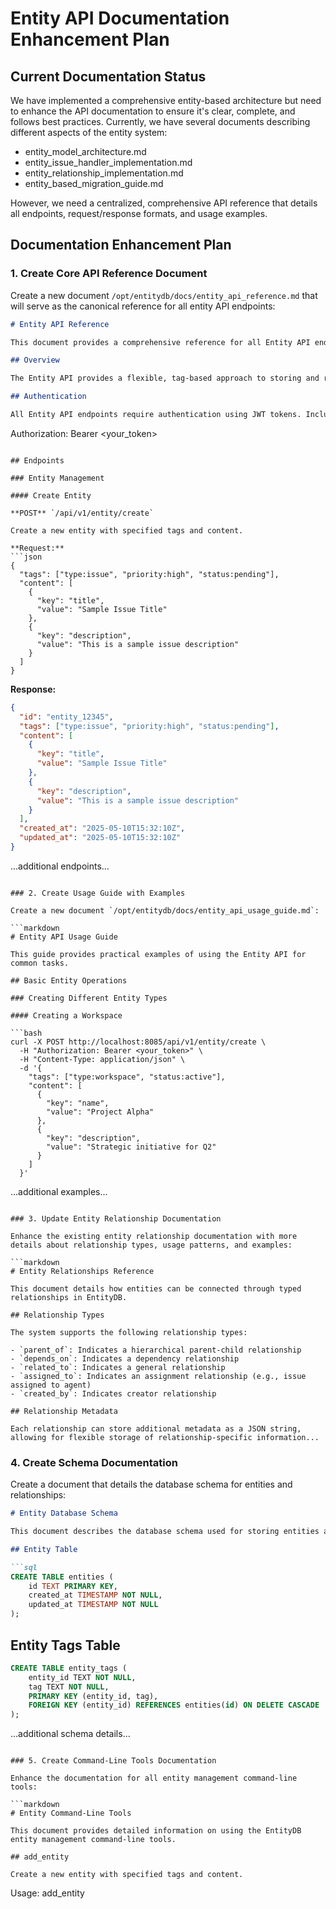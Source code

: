 # Entity API Documentation Enhancement Plan

## Current Documentation Status

We have implemented a comprehensive entity-based architecture but need to enhance the API documentation to ensure it's clear, complete, and follows best practices. Currently, we have several documents describing different aspects of the entity system:

- entity_model_architecture.md
- entity_issue_handler_implementation.md
- entity_relationship_implementation.md
- entity_based_migration_guide.md

However, we need a centralized, comprehensive API reference that details all endpoints, request/response formats, and usage examples.

## Documentation Enhancement Plan

### 1. Create Core API Reference Document

Create a new document `/opt/entitydb/docs/entity_api_reference.md` that will serve as the canonical reference for all entity API endpoints:

```markdown
# Entity API Reference

This document provides a comprehensive reference for all Entity API endpoints in the EntityDB system.

## Overview

The Entity API provides a flexible, tag-based approach to storing and retrieving data in EntityDB. Entities can represent any object in the system (issues, workspaces, agents, etc.) and are distinguished by their tags rather than separate schemas.

## Authentication

All Entity API endpoints require authentication using JWT tokens. Include the token in the `Authorization` header:

```
Authorization: Bearer <your_token>
```

## Endpoints

### Entity Management

#### Create Entity

**POST** `/api/v1/entity/create`

Create a new entity with specified tags and content.

**Request:**
```json
{
  "tags": ["type:issue", "priority:high", "status:pending"],
  "content": [
    {
      "key": "title",
      "value": "Sample Issue Title"
    },
    {
      "key": "description",
      "value": "This is a sample issue description"
    }
  ]
}
```

**Response:**
```json
{
  "id": "entity_12345",
  "tags": ["type:issue", "priority:high", "status:pending"],
  "content": [
    {
      "key": "title",
      "value": "Sample Issue Title"
    },
    {
      "key": "description",
      "value": "This is a sample issue description"
    }
  ],
  "created_at": "2025-05-10T15:32:10Z",
  "updated_at": "2025-05-10T15:32:10Z"
}
```

...additional endpoints...
```

### 2. Create Usage Guide with Examples

Create a new document `/opt/entitydb/docs/entity_api_usage_guide.md`:

```markdown
# Entity API Usage Guide

This guide provides practical examples of using the Entity API for common tasks.

## Basic Entity Operations

### Creating Different Entity Types

#### Creating a Workspace

```bash
curl -X POST http://localhost:8085/api/v1/entity/create \
  -H "Authorization: Bearer <your_token>" \
  -H "Content-Type: application/json" \
  -d '{
    "tags": ["type:workspace", "status:active"],
    "content": [
      {
        "key": "name",
        "value": "Project Alpha"
      },
      {
        "key": "description",
        "value": "Strategic initiative for Q2"
      }
    ]
  }'
```

...additional examples...
```

### 3. Update Entity Relationship Documentation

Enhance the existing entity relationship documentation with more details about relationship types, usage patterns, and examples:

```markdown
# Entity Relationships Reference

This document details how entities can be connected through typed relationships in EntityDB.

## Relationship Types

The system supports the following relationship types:

- `parent_of`: Indicates a hierarchical parent-child relationship
- `depends_on`: Indicates a dependency relationship
- `related_to`: Indicates a general relationship
- `assigned_to`: Indicates an assignment relationship (e.g., issue assigned to agent)
- `created_by`: Indicates creator relationship

## Relationship Metadata

Each relationship can store additional metadata as a JSON string, allowing for flexible storage of relationship-specific information...
```

### 4. Create Schema Documentation

Create a document that details the database schema for entities and relationships:

```markdown
# Entity Database Schema

This document describes the database schema used for storing entities and relationships.

## Entity Table

```sql
CREATE TABLE entities (
    id TEXT PRIMARY KEY,
    created_at TIMESTAMP NOT NULL,
    updated_at TIMESTAMP NOT NULL
);
```

## Entity Tags Table

```sql
CREATE TABLE entity_tags (
    entity_id TEXT NOT NULL,
    tag TEXT NOT NULL,
    PRIMARY KEY (entity_id, tag),
    FOREIGN KEY (entity_id) REFERENCES entities(id) ON DELETE CASCADE
);
```

...additional schema details...
```

### 5. Create Command-Line Tools Documentation

Enhance the documentation for all entity management command-line tools:

```markdown
# Entity Command-Line Tools

This document provides detailed information on using the EntityDB entity management command-line tools.

## add_entity

Create a new entity with specified tags and content.

```
Usage: add_entity <type> <title> [tag1:value1 tag2:value2 ...]

Arguments:
  type       Entity type (e.g., workspace, issue, agent)
  title      Title or name for the entity
  tags       Optional additional tags in key:value format

Examples:
  add_entity workspace "New Project" status:active owner:admin
  add_entity issue "Fix Login Bug" priority:high assignee:john
```

...additional tools...
```

## Implementation Plan

1. Create the core API reference document
2. Develop the usage guide with practical examples
3. Update the relationship documentation
4. Create the schema documentation
5. Improve command-line tools documentation
6. Cross-reference all documentation to make navigation easy
7. Create an index document that links to all entity-related documentation

## Expected Outcome

After implementation, we will have:

1. A comprehensive API reference for all entity endpoints
2. Clear usage examples for common entity operations
3. Detailed documentation of entity relationships and their semantics
4. Schema documentation for database structure
5. Command-line tool documentation for all entity management utilities
6. A well-organized documentation structure that makes information easy to find

This enhanced documentation will make it easier for developers to understand and utilize the entity-based architecture, reducing the learning curve and improving adoption.